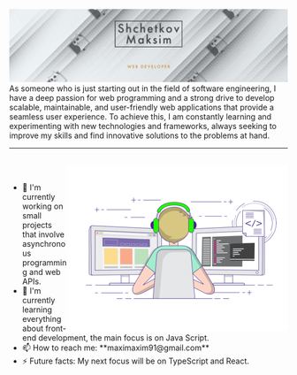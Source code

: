 <img src="./assets/cur_banner2.png">
<br>
As someone who is just starting out in the field of software engineering, I have a deep passion for web programming and a strong drive to develop scalable, maintainable, and user-friendly web applications that provide a seamless user experience. To achieve this, I am constantly learning and experimenting with new technologies and frameworks, always seeking to improve my skills and find innovative solutions to the problems at hand.
<hr height="5px">
<br>
<img align="right" alt="GIF" src="./assets/gif1.gif" width="400px"/>
<br>
<ul>
<li>🔭 I'm currently working on small projects that involve asynchronous programming and web APIs.</li>
<li>🌱 I'm currently learning everything about front-end development, the main focus is on Java Script.</li>
<li>📫 How to reach me: **maximaxim91@gmail.com**</li>
<li>⚡ Future facts: My next focus will be on TypeScript and React.</li>
</ul>


